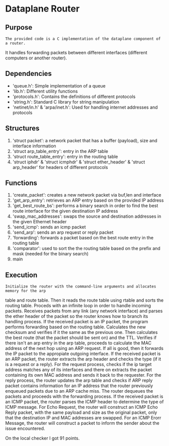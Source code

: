 # Dataplane Router

## Purpose
    The provided code is a C implementation of the dataplane component of a router.
It handles forwarding packets between different interfaces (different computers or
another router).

## Dependencies
- 'queue.h': Simple implementation of a queue
- 'lib.h': Different utility functions
- 'protocols.h': Contains the definitions of different protocols
- 'string.h': Standard C library for string manipulation
- 'netinet/in.h' & 'arpa/inet.h': Used for handling internet addresses and protocols

## Structures
1. 'struct packet': a network packet that has a buffer (payload), size and interface
    information
2. 'struct arp_table_entry': entry in the ARP table
3. 'struct route_table_entry': entry in the routing table
4. 'struct iphdr' & 'struct icmphdr' & 'struct ether_header' & 'struct arp_header' for
    headers of different protocols

## Functions
1. 'create_packet': creates a new network packet via buf,len and interface
2. 'get_arp_entry': retrieves an ARP entry based on the provided IP address
3. 'get_best_route_bs': performs a binary search in order to find the best route 
    interface for the given destination IP address
4. 'swap_mac_addresses': swaps the source and destination addresses in the given Ethernet
    header
5. 'send_icmp': sends an icmp packet
6. 'send_arp': sends an arp request or reply packet
7. 'forwarding': forwards a packet based on the best route entry in the routing table
8. 'comparator': used to sort the the routing table based on the prefix and mask
    (needed for the binary search)
9. main

## Execution
    Initialize the router with the command-line arguments and allocates memory for the arp
table and route table. Then it reads the route table using rtable and sorts the routing
table. Proceds with an infinite loop in order to handle incoming packets. Receives packets
from any link (any network interface) and parses the ether header of the packet so the router
knows how to branch its handling process.
    If the received packet is an IP packet, the program performs forwarding based on the
routing table. Calculates the new checksum and verifies if it the same as the previous one.
Then calculates the best route (that the packet should be sent on) and the TTL. Verifies if
there isn't an arp entry in the arp table, proceeds to calculate the MAC address of the next
hop using an ARP request. If all is good, then it forwards the IP packet to the appropiate
outgoing interface.
    If the received packet is an ARP packet, the router extracts the arp header and checks the
type (if it is a request or a reply). For the request process, checks if the ip target address
matches any of its interfaces and there on extracts the packet containing its own MAC address
and sends it back to the requester. For the reply process, the router updates the arp table
and checks if ARP reply packet contains information for an IP address that the router previously
enqueued packets due to an ARP cache miss. The router dequeues the packets and proceeds with the
forwarding process.
    If the received packet is an ICMP packet, the router parses the ICMP header to determine the
type of ICMP message. For Echo Request, the router will construct an ICMP Echo Reply packet, with
the same payload and size as the original packet, only that the destination IP and MAC addresses
are swapped. For an ICMP Erorr Message, the router will construct a packet to inform the sender
about the issue encountered.


On the local checker I got 91 points.